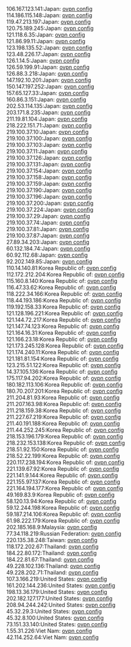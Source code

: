 106.167.123.141:Japan: [ovpn config](vpn/106_167_123_141.ovpn)  
114.186.115.148:Japan: [ovpn config](vpn/114_186_115_148.ovpn)  
119.47.213.197:Japan: [ovpn config](vpn/119_47_213_197.ovpn)  
120.75.189.245:Japan: [ovpn config](vpn/120_75_189_245.ovpn)  
121.118.6.35:Japan: [ovpn config](vpn/121_118_6_35.ovpn)  
121.86.99.11:Japan: [ovpn config](vpn/121_86_99_11.ovpn)  
123.198.135.52:Japan: [ovpn config](vpn/123_198_135_52.ovpn)  
123.48.226.17:Japan: [ovpn config](vpn/123_48_226_17.ovpn)  
126.1.14.5:Japan: [ovpn config](vpn/126_1_14_5.ovpn)  
126.59.199.91:Japan: [ovpn config](vpn/126_59_199_91.ovpn)  
126.88.3.218:Japan: [ovpn config](vpn/126_88_3_218.ovpn)  
147.192.10.201:Japan: [ovpn config](vpn/147_192_10_201.ovpn)  
150.147.197.252:Japan: [ovpn config](vpn/150_147_197_252.ovpn)  
157.65.127.33:Japan: [ovpn config](vpn/157_65_127_33.ovpn)  
160.86.3.151:Japan: [ovpn config](vpn/160_86_3_151.ovpn)  
202.53.114.135:Japan: [ovpn config](vpn/202_53_114_135.ovpn)  
203.171.8.235:Japan: [ovpn config](vpn/203_171_8_235.ovpn)  
211.19.81.104:Japan: [ovpn config](vpn/211_19_81_104.ovpn)  
218.222.151.71:Japan: [ovpn config](vpn/218_222_151_71.ovpn)  
219.100.37.10:Japan: [ovpn config](vpn/219_100_37_10.ovpn)  
219.100.37.100:Japan: [ovpn config](vpn/219_100_37_100.ovpn)  
219.100.37.103:Japan: [ovpn config](vpn/219_100_37_103.ovpn)  
219.100.37.11:Japan: [ovpn config](vpn/219_100_37_11.ovpn)  
219.100.37.126:Japan: [ovpn config](vpn/219_100_37_126.ovpn)  
219.100.37.131:Japan: [ovpn config](vpn/219_100_37_131.ovpn)  
219.100.37.154:Japan: [ovpn config](vpn/219_100_37_154.ovpn)  
219.100.37.158:Japan: [ovpn config](vpn/219_100_37_158.ovpn)  
219.100.37.159:Japan: [ovpn config](vpn/219_100_37_159.ovpn)  
219.100.37.190:Japan: [ovpn config](vpn/219_100_37_190.ovpn)  
219.100.37.196:Japan: [ovpn config](vpn/219_100_37_196.ovpn)  
219.100.37.200:Japan: [ovpn config](vpn/219_100_37_200.ovpn)  
219.100.37.224:Japan: [ovpn config](vpn/219_100_37_224.ovpn)  
219.100.37.29:Japan: [ovpn config](vpn/219_100_37_29.ovpn)  
219.100.37.74:Japan: [ovpn config](vpn/219_100_37_74.ovpn)  
219.100.37.81:Japan: [ovpn config](vpn/219_100_37_81.ovpn)  
219.100.37.87:Japan: [ovpn config](vpn/219_100_37_87.ovpn)  
27.89.34.203:Japan: [ovpn config](vpn/27_89_34_203.ovpn)  
60.132.184.74:Japan: [ovpn config](vpn/60_132_184_74.ovpn)  
60.92.112.68:Japan: [ovpn config](vpn/60_92_112_68.ovpn)  
92.202.149.85:Japan: [ovpn config](vpn/92_202_149_85.ovpn)  
110.14.140.81:Korea Republic of: [ovpn config](vpn/110_14_140_81.ovpn)  
112.172.212.204:Korea Republic of: [ovpn config](vpn/112_172_212_204.ovpn)  
115.160.8.140:Korea Republic of: [ovpn config](vpn/115_160_8_140.ovpn)  
116.47.33.62:Korea Republic of: [ovpn config](vpn/116_47_33_62.ovpn)  
118.222.34.166:Korea Republic of: [ovpn config](vpn/118_222_34_166.ovpn)  
118.44.193.186:Korea Republic of: [ovpn config](vpn/118_44_193_186.ovpn)  
119.192.158.33:Korea Republic of: [ovpn config](vpn/119_192_158_33.ovpn)  
121.128.196.221:Korea Republic of: [ovpn config](vpn/121_128_196_221.ovpn)  
121.144.72.217:Korea Republic of: [ovpn config](vpn/121_144_72_217.ovpn)  
121.147.74.123:Korea Republic of: [ovpn config](vpn/121_147_74_123.ovpn)  
121.164.16.31:Korea Republic of: [ovpn config](vpn/121_164_16_31.ovpn)  
121.166.23.18:Korea Republic of: [ovpn config](vpn/121_166_23_18.ovpn)  
121.173.245.128:Korea Republic of: [ovpn config](vpn/121_173_245_128.ovpn)  
121.174.240.11:Korea Republic of: [ovpn config](vpn/121_174_240_11.ovpn)  
121.181.81.154:Korea Republic of: [ovpn config](vpn/121_181_81_154.ovpn)  
123.215.51.122:Korea Republic of: [ovpn config](vpn/123_215_51_122.ovpn)  
14.37.105.136:Korea Republic of: [ovpn config](vpn/14_37_105_136.ovpn)  
175.117.94.202:Korea Republic of: [ovpn config](vpn/175_117_94_202.ovpn)  
180.182.113.106:Korea Republic of: [ovpn config](vpn/180_182_113_106.ovpn)  
180.70.207.201:Korea Republic of: [ovpn config](vpn/180_70_207_201.ovpn)  
211.204.81.93:Korea Republic of: [ovpn config](vpn/211_204_81_93.ovpn)  
211.207.163.98:Korea Republic of: [ovpn config](vpn/211_207_163_98.ovpn)  
211.218.159.38:Korea Republic of: [ovpn config](vpn/211_218_159_38.ovpn)  
211.227.67.219:Korea Republic of: [ovpn config](vpn/211_227_67_219.ovpn)  
211.40.191.188:Korea Republic of: [ovpn config](vpn/211_40_191_188.ovpn)  
211.44.252.245:Korea Republic of: [ovpn config](vpn/211_44_252_245.ovpn)  
218.153.196.179:Korea Republic of: [ovpn config](vpn/218_153_196_179.ovpn)  
218.232.153.138:Korea Republic of: [ovpn config](vpn/218_232_153_138.ovpn)  
218.51.92.150:Korea Republic of: [ovpn config](vpn/218_51_92_150.ovpn)  
218.52.22.199:Korea Republic of: [ovpn config](vpn/218_52_22_199.ovpn)  
220.117.238.194:Korea Republic of: [ovpn config](vpn/220_117_238_194.ovpn)  
221.139.67.92:Korea Republic of: [ovpn config](vpn/221_139_67_92.ovpn)  
221.141.9.144:Korea Republic of: [ovpn config](vpn/221_141_9_144.ovpn)  
221.155.97.137:Korea Republic of: [ovpn config](vpn/221_155_97_137.ovpn)  
221.164.194.177:Korea Republic of: [ovpn config](vpn/221_164_194_177.ovpn)  
49.169.83.9:Korea Republic of: [ovpn config](vpn/49_169_83_9.ovpn)  
58.120.13.94:Korea Republic of: [ovpn config](vpn/58_120_13_94.ovpn)  
59.12.244.198:Korea Republic of: [ovpn config](vpn/59_12_244_198.ovpn)  
59.187.214.106:Korea Republic of: [ovpn config](vpn/59_187_214_106.ovpn)  
61.98.222.179:Korea Republic of: [ovpn config](vpn/61_98_222_179.ovpn)  
202.185.168.9:Malaysia: [ovpn config](vpn/202_185_168_9.ovpn)  
77.34.118.219:Russian Federation: [ovpn config](vpn/77_34_118_219.ovpn)  
220.135.38.248:Taiwan: [ovpn config](vpn/220_135_38_248.ovpn)  
118.172.202.67:Thailand: [ovpn config](vpn/118_172_202_67.ovpn)  
184.22.80.172:Thailand: [ovpn config](vpn/184_22_80_172.ovpn)  
184.22.81.67:Thailand: [ovpn config](vpn/184_22_81_67.ovpn)  
49.228.102.136:Thailand: [ovpn config](vpn/49_228_102_136.ovpn)  
49.228.202.71:Thailand: [ovpn config](vpn/49_228_202_71.ovpn)  
107.3.166.219:United States: [ovpn config](vpn/107_3_166_219.ovpn)  
161.202.144.236:United States: [ovpn config](vpn/161_202_144_236.ovpn)  
198.13.36.179:United States: [ovpn config](vpn/198_13_36_179.ovpn)  
202.182.127.177:United States: [ovpn config](vpn/202_182_127_177.ovpn)  
208.94.244.242:United States: [ovpn config](vpn/208_94_244_242.ovpn)  
45.32.29.3:United States: [ovpn config](vpn/45_32_29_3.ovpn)  
45.32.8.100:United States: [ovpn config](vpn/45_32_8_100.ovpn)  
73.151.33.140:United States: [ovpn config](vpn/73_151_33_140.ovpn)  
1.55.31.226:Viet Nam: [ovpn config](vpn/1_55_31_226.ovpn)  
42.114.252.64:Viet Nam: [ovpn config](vpn/42_114_252_64.ovpn)  
